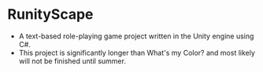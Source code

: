 # RunityScape #
* A text-based role-playing game project written in the Unity engine using C#.
* This project is significantly longer than What's my Color? and most likely will not be finished until summer.